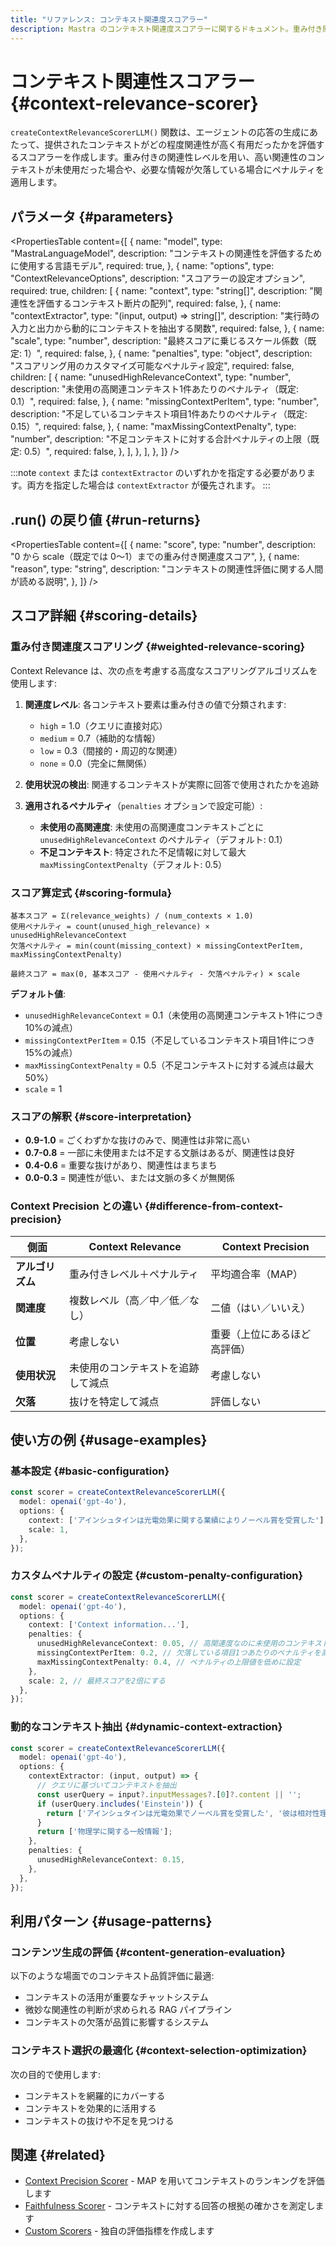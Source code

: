 ```yaml
---
title: "リファレンス: コンテキスト関連度スコアラー"
description: Mastra のコンテキスト関連度スコアラーに関するドキュメント。重み付き関連度スコアリングにより、エージェントの応答生成に対して提供されたコンテキストの関連性と有用性を評価します。
---
```


# コンテキスト関連性スコアラー \{#context-relevance-scorer\}

`createContextRelevanceScorerLLM()` 関数は、エージェントの応答の生成にあたって、提供されたコンテキストがどの程度関連性が高く有用だったかを評価するスコアラーを作成します。重み付きの関連性レベルを用い、高い関連性のコンテキストが未使用だった場合や、必要な情報が欠落している場合にペナルティを適用します。

## パラメータ \{#parameters\}

<PropertiesTable
  content={[
{
name: "model",
type: "MastraLanguageModel",
description: "コンテキストの関連性を評価するために使用する言語モデル",
required: true,
},
{
name: "options",
type: "ContextRelevanceOptions",
description: "スコアラーの設定オプション",
required: true,
children: [
{
name: "context",
type: "string[]",
description: "関連性を評価するコンテキスト断片の配列",
required: false,
},
{
name: "contextExtractor",
type: "(input, output) => string[]",
description: "実行時の入力と出力から動的にコンテキストを抽出する関数",
required: false,
},
{
name: "scale",
type: "number",
description: "最終スコアに乗じるスケール係数（既定: 1）",
required: false,
},
{
name: "penalties",
type: "object",
description: "スコアリング用のカスタマイズ可能なペナルティ設定",
required: false,
children: [
{
name: "unusedHighRelevanceContext",
type: "number",
description: "未使用の高関連コンテキスト1件あたりのペナルティ（既定: 0.1）",
required: false,
},
{
name: "missingContextPerItem",
type: "number",
description: "不足しているコンテキスト項目1件あたりのペナルティ（既定: 0.15）",
required: false,
},
{
name: "maxMissingContextPenalty",
type: "number",
description: "不足コンテキストに対する合計ペナルティの上限（既定: 0.5）",
required: false,
},
],
},
],
},
]}
/>

:::note
`context` または `contextExtractor` のいずれかを指定する必要があります。両方を指定した場合は `contextExtractor` が優先されます。
:::

## .run() の戻り値 \{#run-returns\}

<PropertiesTable
  content={[
{
name: "score",
type: "number",
description: "0 から scale（既定では 0～1）までの重み付き関連度スコア",
},
{
name: "reason",
type: "string",
description: "コンテキストの関連性評価に関する人間が読める説明",
},
]}
/>

## スコア詳細 \{#scoring-details\}

### 重み付き関連度スコアリング \{#weighted-relevance-scoring\}

Context Relevance は、次の点を考慮する高度なスコアリングアルゴリズムを使用します:

1. **関連度レベル**: 各コンテキスト要素は重み付きの値で分類されます:
   * `high` = 1.0（クエリに直接対応）
   * `medium` = 0.7（補助的な情報）
   * `low` = 0.3（間接的・周辺的な関連）
   * `none` = 0.0（完全に無関係）

2. **使用状況の検出**: 関連するコンテキストが実際に回答で使用されたかを追跡

3. **適用されるペナルティ**（`penalties` オプションで設定可能）:
   * **未使用の高関連度**: 未使用の高関連度コンテキストごとに `unusedHighRelevanceContext` のペナルティ（デフォルト: 0.1）
   * **不足コンテキスト**: 特定された不足情報に対して最大 `maxMissingContextPenalty`（デフォルト: 0.5）

### スコア算定式 \{#scoring-formula\}

```
基本スコア = Σ(relevance_weights) / (num_contexts × 1.0)
使用ペナルティ = count(unused_high_relevance) × unusedHighRelevanceContext
欠落ペナルティ = min(count(missing_context) × missingContextPerItem, maxMissingContextPenalty)

最終スコア = max(0, 基本スコア - 使用ペナルティ - 欠落ペナルティ) × scale
```

**デフォルト値**:

* `unusedHighRelevanceContext` = 0.1（未使用の高関連コンテキスト1件につき10%の減点）
* `missingContextPerItem` = 0.15（不足しているコンテキスト項目1件につき15%の減点）
* `maxMissingContextPenalty` = 0.5（不足コンテキストに対する減点は最大50%）
* `scale` = 1

### スコアの解釈 \{#score-interpretation\}

* **0.9-1.0** = ごくわずかな抜けのみで、関連性は非常に高い
* **0.7-0.8** = 一部に未使用または不足する文脈はあるが、関連性は良好
* **0.4-0.6** = 重要な抜けがあり、関連性はまちまち
* **0.0-0.3** = 関連性が低い、または文脈の多くが無関係

### Context Precision との違い \{#difference-from-context-precision\}

| 側面          | Context Relevance                       | Context Precision                  |
| ------------- | --------------------------------------- | ---------------------------------- |
| **アルゴリズム** | 重み付きレベル＋ペナルティ                  | 平均適合率（MAP）                    |
| **関連度**      | 複数レベル（高／中／低／なし）               | 二値（はい／いいえ）                 |
| **位置**       | 考慮しない                                 | 重要（上位にあるほど高評価）           |
| **使用状況**    | 未使用のコンテキストを追跡して減点           | 考慮しない                           |
| **欠落**       | 抜けを特定して減点                         | 評価しない                           |

## 使い方の例 \{#usage-examples\}

### 基本設定 \{#basic-configuration\}

```typescript
const scorer = createContextRelevanceScorerLLM({
  model: openai('gpt-4o'),
  options: {
    context: ['アインシュタインは光電効果に関する業績によりノーベル賞を受賞した'],
    scale: 1,
  },
});
```

### カスタムペナルティの設定 \{#custom-penalty-configuration\}

```typescript
const scorer = createContextRelevanceScorerLLM({
  model: openai('gpt-4o'),
  options: {
    context: ['Context information...'],
    penalties: {
      unusedHighRelevanceContext: 0.05, // 高関連度なのに未使用のコンテキストへのペナルティを低めにする
      missingContextPerItem: 0.2, // 欠落している項目1つあたりのペナルティを高めにする
      maxMissingContextPenalty: 0.4, // ペナルティの上限値を低めに設定
    },
    scale: 2, // 最終スコアを2倍にする
  },
});
```

### 動的なコンテキスト抽出 \{#dynamic-context-extraction\}

```typescript
const scorer = createContextRelevanceScorerLLM({
  model: openai('gpt-4o'),
  options: {
    contextExtractor: (input, output) => {
      // クエリに基づいてコンテキストを抽出
      const userQuery = input?.inputMessages?.[0]?.content || '';
      if (userQuery.includes('Einstein')) {
        return ['アインシュタインは光電効果でノーベル賞を受賞した', '彼は相対性理論を提唱した'];
      }
      return ['物理学に関する一般情報'];
    },
    penalties: {
      unusedHighRelevanceContext: 0.15,
    },
  },
});
```

## 利用パターン \{#usage-patterns\}

### コンテンツ生成の評価 \{#content-generation-evaluation\}

以下のような場面でのコンテキスト品質評価に最適:

* コンテキストの活用が重要なチャットシステム
* 微妙な関連性の判断が求められる RAG パイプライン
* コンテキストの欠落が品質に影響するシステム

### コンテキスト選択の最適化 \{#context-selection-optimization\}

次の目的で使用します:

* コンテキストを網羅的にカバーする
* コンテキストを効果的に活用する
* コンテキストの抜けや不足を見つける

## 関連 \{#related\}

* [Context Precision Scorer](/docs/reference/scorers/context-precision) - MAP を用いてコンテキストのランキングを評価します
* [Faithfulness Scorer](/docs/reference/scorers/faithfulness) - コンテキストに対する回答の根拠の確かさを測定します
* [Custom Scorers](/docs/scorers/custom-scorers) - 独自の評価指標を作成します